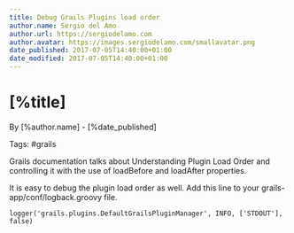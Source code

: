 ```yaml
---
title: Debug Grails Plugins load order
author.name: Sergio del Amo
author.url: https://sergiodelamo.com
author.avatar: https://images.sergiodelamo.com/smallavatar.png 
date_published: 2017-07-05T14:40:00+01:00
date_modified: 2017-07-05T14:40:00+01:00
---
```


# [%title]

By [%author.name] - [%date_published]

Tags: #grails

Grails documentation talks about Understanding Plugin Load Order and controlling it with the use of loadBefore and loadAfter properties.

It is easy to debug the plugin load order as well. Add this line to your grails-app/conf/logback.groovy file.

`logger('grails.plugins.DefaultGrailsPluginManager', INFO, ['STDOUT'], false)`




